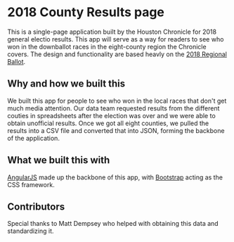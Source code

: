 # 2018 County Results page
This is a single-page application built by the Houston Chronicle for 2018 general electio results. This app will serve as a way for readers to see who won in the downballot races in the eight-county region the Chronicle covers. The design and functionality are based heavly on the [2018 Regional Ballot](https://github.com/Houston-Chronicle/2018-regional-ballot).
## Why and how we built this
We built this app for people to see who won in the local races that don't get much media attention. Our data team requested results from the different couties in spreadsheets after the election was over and we were able to obtain unofficial results. Once we got all eight counties, we pulled the results into a CSV file and converted that into JSON, forming the backbone of the application.
## What we built this with
[AngularJS](https://angularjs.org/) made up the backbone of this app, with [Bootstrap](https://getbootstrap.com/) acting as the CSS framework.
## Contributors
Special thanks to Matt Dempsey who helped with obtaining this data and standardizing it.